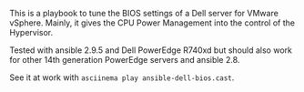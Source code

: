 This is a playbook to tune the BIOS settings of a Dell server for VMware vSphere. Mainly, it gives the CPU Power Management into the control of the Hypervisor.

Tested with ansible 2.9.5 and Dell PowerEdge R740xd but should also work for other 14th generation PowerEdge servers and ansible 2.8.

See it at work with `asciinema play ansible-dell-bios.cast`.

